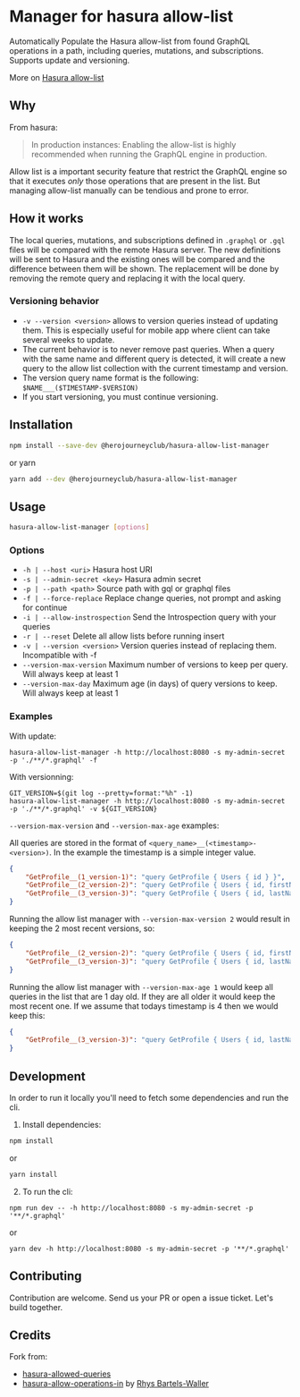 # Manager for hasura allow-list

Automatically Populate the Hasura allow-list from found GraphQL operations in a path, including queries, mutations, and subscriptions.
Supports update and versioning.

More on [Hasura allow-list](https://hasura.io/docs/latest/graphql/core/deployment/allow-list.html)

## Why

From hasura:
> In production instances: Enabling the allow-list is highly recommended when running the GraphQL engine in production.

Allow list is a important security feature that restrict the GraphQL engine so that it executes *only* those operations that are present in the list. But managing allow-list manually can be tendious and prone to error.

## How it works

The local queries, mutations, and subscriptions defined in `.graphql` or `.gql` files will be compared with the remote Hasura server.
The new definitions will be sent to Hasura and the existing ones will be compared and the difference between them will be shown. The replacement will be done by removing the remote query and replacing it with the local query.

### Versioning behavior

- `-v --version <version>` allows to version queries instead of updating them. This is especially useful for mobile app where client can take several weeks to update.
- The current behavior is to never remove past queries. When a query with the same name and different query is detected, it will create a new query to the allow list collection with the current timestamp and version.
- The version query name format is the following: `$NAME___($TIMESTAMP-$VERSION)`
- If you start versioning, you must continue versioning.

## Installation

```bash
npm install --save-dev @herojourneyclub/hasura-allow-list-manager
```

or yarn

```bash
yarn add --dev @herojourneyclub/hasura-allow-list-manager
```

## Usage

```bash
hasura-allow-list-manager [options]
```

### Options

- `-h | --host <uri>` Hasura host URI
- `-s | --admin-secret <key>` Hasura admin secret
- `-p | --path <path>` Source path with gql or graphql files
- `-f | --force-replace` Replace change queries, not prompt and asking for continue
- `-i | --allow-instrospection` Send the Introspection query with your queries
- `-r | --reset` Delete all allow lists before running insert
- `-v | --version <version>` Version queries instead of replacing them. Incompatible with -f
- `--version-max-version` Maximum number of versions to keep per query. Will always keep at least 1
- `--version-max-day` Maximum age (in days) of query versions to keep. Will always keep at least 1 


### Examples

With update:
```
hasura-allow-list-manager -h http://localhost:8080 -s my-admin-secret -p './**/*.graphql' -f
```

With versionning:
```
GIT_VERSION=$(git log --pretty=format:"%h" -1)
hasura-allow-list-manager -h http://localhost:8080 -s my-admin-secret -p './**/*.graphql' -v ${GIT_VERSION}
```


`--version-max-version` and `--version-max-age` examples:

All queries are stored in the format of `<query_name>__(<timestamp>-<version>)`. In the example the timestamp is a simple integer value.
```json
{
    "GetProfile__(1_version-1)": "query GetProfile { Users { id } }",
    "GetProfile__(2_version-2)": "query GetProfile { Users { id, firstName } }",
    "GetProfile__(3_version-3)": "query GetProfile { Users { id, lastName } }"
}
```

Running the allow list manager with `--version-max-version 2` would result in keeping the 2 most recent versions, so: 

```json
{
    "GetProfile__(2_version-2)": "query GetProfile { Users { id, firstName } }",
    "GetProfile__(3_version-3)": "query GetProfile { Users { id, lastName } }"
}
```

Running the allow list manager with `--version-max-age 1` would keep all queries in the list that are 1 day old. If they are all older it would keep the most recent one.
If we assume that todays timestamp is 4 then we would keep this: 

```json
{
    "GetProfile__(3_version-3)": "query GetProfile { Users { id, lastName } }"
}
```

## Development

In order to run it locally you'll need to fetch some dependencies and run the cli.

1. Install dependencies:

```bash
npm install
```

or

```bash
yarn install
```

2. To run the cli:

```
npm run dev -- -h http://localhost:8080 -s my-admin-secret -p '**/*.graphql'
```

or

```
yarn dev -h http://localhost:8080 -s my-admin-secret -p '**/*.graphql'
```

## Contributing

Contribution are welcome. Send us your PR or open a issue ticket. Let's build together.

## Credits

Fork from:
- [hasura-allowed-queries](https://github.com/TallerWebSolutions/hasura-allowed-queries)
- [hasura-allow-operations-in](https://github.com/rhyslbw/hasura-allow-operations-in) by [Rhys Bartels-Waller](https://github.com/rhyslbw)
